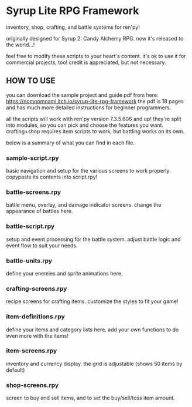 # Syrup Lite RPG Framework
inventory, shop, crafting, and battle systems for ren'py!

originally designed for Syrup 2: Candy Alchemy RPG. now it's released to the world...!

feel free to modify these scripts to your heart's content. it's ok to use it for commercial projects, too! credit is appreciated, but not necessary.

## HOW TO USE

you can download the sample project and guide pdf from here: https://nomnomnami.itch.io/syrup-lite-rpg-framework
the pdf is 18 pages and has much more detailed instructions for beginner programmers.

all the scripts will work with ren'py version 7.3.5.606 and up!
they're split into modules, so you can pick and choose the features you want.
crafting+shop requires item scripts to work, but battling works on its own.

below is a summary of what you can find in each file.

### sample-script.rpy

basic navigation and setup for the various screens to work properly. copypaste its contents into script.rpy!

### battle-screens.rpy

battle menu, overlay, and damage indicator screens. change the appearance of battles here.

### battle-script.rpy

setup and event processing for the battle system. adjust battle logic and event flow to suit your needs.

### battle-units.rpy

define your enemies and sprite animations here.

### crafting-screens.rpy

recipe screens for crafting items. customize the styles to fit your game!

### item-definitions.rpy

define your items and category lists here. add your own functions to do even more with the items!

### item-screens.rpy

inventory and currency display. the grid is adjustable (shows 50 items by default)

### shop-screens.rpy

screen to buy and sell items, and to set the buy/sell/toss item amount.
